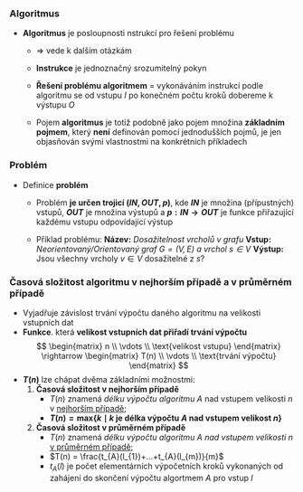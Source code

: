 ### Algoritmus
- **Algoritmus** je posloupnosti nstrukcí pro řešení problému
	- $\Rightarrow$ vede k dalším otázkám
	- **Instrukce** je jednoznačný srozumitelný pokyn
	- **Řešení problému algoritmem** = vykonáváním instrukcí podle algoritmu se od vstupu $I$ po konečném počtu kroků dobereme k výstupu $O$

	- Pojem **algoritmus** je totiž podobně jako pojem množina **základním pojmem**, který **není** definován pomocí jednodušších pojmů, je jen objasňován svými vlastnostmi na konkrétních příkladech

### Problém
- Definice **problém**
	- Problém **je určen trojicí $(IN, OUT, p)$**, kde **$IN$** je množina (přípustných) vstupů, **$OUT$** je množina výstupů a **$p:IN \rightarrow OUT$** je funkce přiřazující každému vstupu odpovídající výstup

	- Příklad problému:
	  **Název:** *Dosažitelnost vrcholů v grafu*
	  **Vstup:** *Neorientovaný/Orientovaný graf $G=(V, E)$ a vrchol $s \in V$*
	  **Výstup:** Jsou všechny vrcholy $v \in V$ dosažitelné z $s$?

### Časová složitost algoritmu v nejhorším případě a v průměrném případě
- Vyjadřuje závislost trvání výpočtu daného algoritmu na velikosti vstupních dat
- **Funkce**. která **velikost vstupních dat přiřadí trvání výpočtu**
  $$
  \begin{matrix}
  n \\ \vdots \\ \text{velikost vstupu}
  \end{matrix}
  \rightarrow
  \begin{matrix}
  T(n) \\ \vdots \\ \text{trvání výpočtu}
  \end{matrix}
  $$
- **$T(n)$** lze chápat dvěma základními možnostmi:
	1. **Časová složitost v nejhorším případě**
		- $T(n)$ znamená *délku výpočtu algoritmu $A$* nad vstupem velikosti $n$ v <u>nejhorším případě</u>;
		- **$T(n) = \text{max} \{k \mid k \text{ je délka výpočtu } A \text{ nad vstupem velikost } n \}$**
	2. **Časová složitost v průměrném případě**
		- $T(n)$ znamená *délku výpočtu algoritmu $A$ nad vstupem velikosti $n$* <u>v průměrném případě</u>;
		- $T(n) = \frac{t_{A}(l_{1})+...+t_{A}(l_{m})}{m}$
		- $t_{A}(l)$ je počet elementárních výpočetních kroků vykonaných od zahájení do skončení výpočtu algortmem $A$ pro vstup $l$
